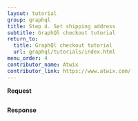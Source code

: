 ```yaml
---
layout: tutorial
group: graphql
title: Step 4. Set shipping address
subtitle: GraphQl checkout tutorial
return_to:
  title: GraphQl checkout tutorial
  url: graphql/tutorials/index.html
menu_order: 4
contributor_name: Atwix
contributor_link: https://www.atwix.com/
---
```


**Request**
```text
```

**Response**
```json
```
